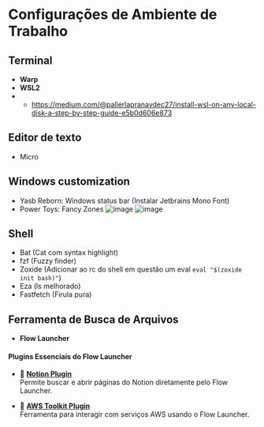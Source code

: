 # Configurações de Ambiente de Trabalho

## Terminal
- **Warp**  
- **WSL2**
- - https://medium.com/@pallerlapranavdec27/install-wsl-on-any-local-disk-a-step-by-step-guide-e5b0d606e873

## Editor de texto
- Micro

## Windows customization
- Yasb Reborn: Windows status bar (Instalar Jetbrains Mono Font)
- Power Toys: Fancy Zones
  ![image](https://github.com/user-attachments/assets/f50f36c2-3294-48e5-a4e1-03c4411f92d5)
  ![image](https://github.com/user-attachments/assets/b70463e6-ad78-4661-8cc0-90154d97f04b)



## Shell
- Bat (Cat com syntax highlight)
- fzf (Fuzzy finder)
- Zoxide (Adicionar ao rc do shell em questão um eval `eval "$(zoxide init bash)"`)
- Eza (ls melhorado)
- Fastfetch (Firula pura)

## Ferramenta de Busca de Arquivos
- **Flow Launcher**

#### Plugins Essenciais do Flow Launcher
- 🔗 [**Notion Plugin**](https://github.com/AminSallah/Flow.Launcher.Plugin.Notion)  
  Permite buscar e abrir páginas do Notion diretamente pelo Flow Launcher.

- 🔗 [**AWS Toolkit Plugin**](https://github.com/mjtimblin/Flow.Launcher.Plugin.AwsToolkit)  
  Ferramenta para interagir com serviços AWS usando o Flow Launcher.
